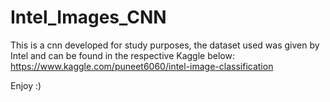 # Intel_Images_CNN
This is a cnn developed for study purposes, the dataset used was given by Intel and can be found in the respective Kaggle below: </br>
https://www.kaggle.com/puneet6060/intel-image-classification

Enjoy :)
